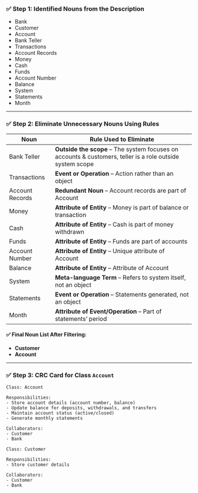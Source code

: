 
### ✅ Step 1: Identified Nouns from the Description

* Bank
* Customer
* Account
* Bank Teller
* Transactions
* Account Records
* Money
* Cash
* Funds
* Account Number
* Balance
* System
* Statements
* Month

---

### ✅ Step 2: Eliminate Unnecessary Nouns Using Rules

| Noun            | Rule Used to Eliminate                                                                                    |
| --------------- | --------------------------------------------------------------------------------------------------------- |
| Bank Teller     | **Outside the scope** – The system focuses on accounts & customers, teller is a role outside system scope |
| Transactions    | **Event or Operation** – Action rather than an object                                                     |
| Account Records | **Redundant Noun** – Account records are part of Account                                                  |
| Money           | **Attribute of Entity** – Money is part of balance or transaction                                         |
| Cash            | **Attribute of Entity** – Cash is part of money withdrawn                                                 |
| Funds           | **Attribute of Entity** – Funds are part of accounts                                                      |
| Account Number  | **Attribute of Entity** – Unique attribute of Account                                                     |
| Balance         | **Attribute of Entity** – Attribute of Account                                                            |
| System          | **Meta-language Term** – Refers to system itself, not an object                                           |
| Statements      | **Event or Operation** – Statements generated, not an object                                              |
| Month           | **Attribute of Event/Operation** – Part of statements’ period                                             |

#### ✅ Final Noun List After Filtering:

* **Customer**
* **Account**

---

### ✅ Step 3: CRC Card for Class `Account`

```
Class: Account

Responsibilities:
- Store account details (account number, balance)
- Update balance for deposits, withdrawals, and transfers
- Maintain account status (active/closed)
- Generate monthly statements

Collaborators:
- Customer
- Bank
```


```
Class: Customer

Responsibilities:
- Store customer details 

Collaborators:
- Customer
- Bank
```
